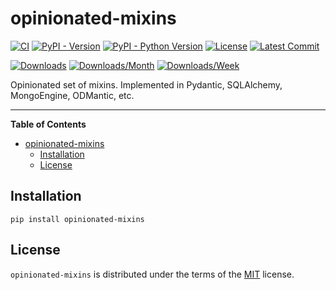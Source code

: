 # opinionated-mixins

[![CI](https://github.com/hasansezertasan/opinionated-mixins/actions/workflows/test.yml/badge.svg)](https://github.com/hasansezertasan/opinionated-mixins/actions?query=event%3Apush+branch%3Amain+workflow%3ACI)
[![PyPI - Version](https://img.shields.io/pypi/v/opinionated-mixins.svg)](https://pypi.org/project/opinionated-mixins)
[![PyPI - Python Version](https://img.shields.io/pypi/pyversions/opinionated-mixins.svg)](https://pypi.org/project/opinionated-mixins)
[![License](https://img.shields.io/github/license/hasansezertasan/opinionated-mixins.svg)](https://github.com/hasansezertasan/opinionated-mixins/blob/main/LICENSE)
[![Latest Commit](https://img.shields.io/github/last-commit/hasansezertasan/opinionated-mixins)](https://github.com/hasansezertasan/opinionated-mixins)

[![Downloads](https://pepy.tech/badge/opinionated-mixins)](https://pepy.tech/project/opinionated-mixins)
[![Downloads/Month](https://pepy.tech/badge/opinionated-mixins/month)](https://pepy.tech/project/opinionated-mixins)
[![Downloads/Week](https://pepy.tech/badge/opinionated-mixins/week)](https://pepy.tech/project/opinionated-mixins)

Opinionated set of mixins. Implemented in Pydantic, SQLAlchemy, MongoEngine, ODMantic, etc.

-----

**Table of Contents**

- [opinionated-mixins](#opinionated-mixins)
  - [Installation](#installation)
  - [License](#license)

## Installation

```console
pip install opinionated-mixins
```

## License

`opinionated-mixins` is distributed under the terms of the [MIT](https://spdx.org/licenses/MIT.html) license.
